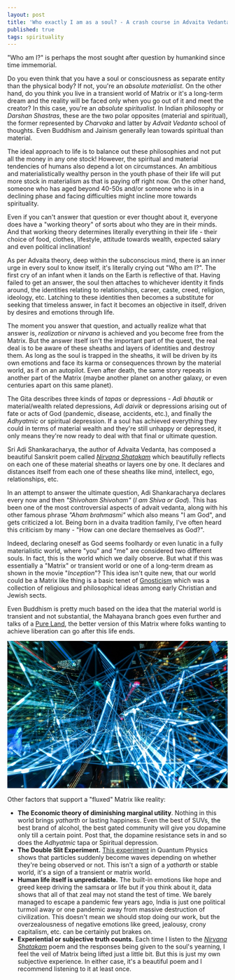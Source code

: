 ```yaml
---
layout: post
title: 'Who exactly I am as a soul? - A crash course in Advaita Vedanta'
published: true
tags: spirituality
---
```


"Who am I?" is perhaps the most sought after question by humankind since time immemorial.

Do you even think that you have a soul or consciousness as separate entity than the physical body? If not, you're an *absolute materialist*. On the other hand, do you think you live in a transient world of Matrix or it's a long-term dream and the reality will be faced only when you go out of it and meet the creator? In this case, you're an *absolute spiritualist*. In Indian philosophy or *Darshan Shastras*, these are the two polar opposites (material and spiritual), the former represented by *Charvaka* and latter by *Advait Vedanta* school of thoughts. Even Buddhism and Jainism generally lean towards spiritual than material.

The ideal approach to life is to balance out these philosophies and not put all the money in any one stock! However, the spiritual and material tendencies of humans also depend a lot on circumstances. An ambitious and materialistically wealthy person in the youth phase of their life will put more stock in materialism as that is paying off right now. On the other hand, someone who has aged beyond 40-50s and/or someone who is in a declining phase and facing difficulties might incline more towards spirituality.

Even if you can't answer that question or ever thought about it, everyone does have a "working theory" of sorts about who they are in their minds. And that working theory determines literally everything in their life - their choice of food, clothes, lifestyle, attitude towards wealth, expected salary and even political inclination!

As per Advaita theory, deep within the subconscious mind, there is an inner urge in every soul to know itself, it's literally crying out "Who am I?". The first cry of an infant when it lands on the Earth is reflective of that. Having failed to get an answer, the soul then attaches to whichever identity it finds around, the identities relating to relationships, career, caste, creed, religion, ideology, etc. Latching to these identities then becomes a substitute for seeking that timeless answer, in fact it becomes an objective in itself, driven by desires and emotions through life.

The moment you answer that question, and actually realize what that answer is, *realization* or *nirvana* is achieved and you become free from the Matrix. But the answer itself isn't the important part of the quest, the real deal is to be aware of these sheaths and layers of identities and destroy them. As long as the soul is trapped in the sheaths, it will be driven by its own emotions and face its karma or consequences thrown by the material world, as if on an autopilot. Even after death, the same story repeats in another part of the Matrix (maybe another planet on another galaxy, or even centuries apart on this same planet).

The Gita describes three kinds of *tapas* or depressions - *Adi bhautik* or material/wealth related depressions, *Adi daivik* or depressions arising out of fate or acts of God (pandemic, disease, accidents, etc.), and finally the *Adhyatmic* or spiritual depression. If a soul has achieved everything they could in terms of material wealth and they're still unhappy or depressed, it only means they're now ready to deal with that final or ultimate question.

Sri Adi Shankaracharya, the author of Advaita Vedanta, has composed a beautiful Sanskrit poem called [*Nirvana Shatakam*](https://www.youtube.com/watch?v=LXtNqL2vxoA) which beautifully reflects on each one of these material sheaths or layers one by one. It declares and distances itself from each one of these sheaths like mind, intellect, ego, relationships, etc.

In an attempt to answer the ultimate question, Adi Shankaracharya declares every now and then *"Shivoham Shivoham"* (*I am Shiva or God*). This has been one of the most controversial aspects of advait vedanta, along with his other famous phrase *"Aham brahmasmi"* which also means "I am God", and gets criticized a lot. Being born in a dvaita tradition family, I've often heard this criticism by many - "How can one declare themselves as God?".

Indeed, declaring oneself as God seems foolhardy or even lunatic in a fully materialistic world, where "you" and "me" are considered two different souls. In fact, this is the world which we daily observe. But what if this was essentially a "Matrix" or transient world or one of a long-term dream as shown in the movie "*Inception*"? This idea isn't quite new, that our world could be a Matrix like thing is a basic tenet of [Gnosticism](https://en.wikipedia.org/wiki/Gnosticism) which was a collection of religious and philosophical ideas among early Christian and Jewish sects.

Even Buddhism is pretty much based on the idea that the material world is transient and not substantial, the Mahayana branch goes even further and talks of a [Pure Land](https://en.wikipedia.org/wiki/Pure_Land_Buddhism), the better version of this Matrix where folks wanting to achieve liberation can go after this life ends.

![mesh](/uploads/mesh.jpg)

Other factors that support a "fluxed" Matrix like reality:

- **The Economic theory of diminishing marginal utility**. Nothing in this world brings *yatharth* or lasting happiness. Even the best of SUVs, the best brand of alcohol, the best gated community will give you dopamine only till a certain point. Post that, the dopamine resistance sets in and so does the *Adhyatmic* tapa or Spiritual depression.
- **The Double Slit Experiment.** [This experiment](https://en.wikipedia.org/wiki/Double-slit_experiment) in Quantum Physics shows that particles suddenly become waves depending on whether they're being observed or not. This isn't a sign of a *yatharth* or stable world, it's a sign of a transient or matrix world.
- **Human life itself is unpredictable.** The built-in emotions like hope and greed keep driving the samsara or life but if you think about it, data shows that all of that zeal may not stand the test of time. We barely managed to escape a pandemic few years ago, India is just one political turmoil away or one pandemic away from massive destruction of civilization. This doesn't mean we should stop doing our work, but the overzealousness of negative emotions like greed, jealousy, crony capitalism, etc. can be certainly put brakes on.
- **Experiential or subjective truth counts.** Each time I listen to the [*Nirvana Shatakam*](https://www.youtube.com/watch?v=LXtNqL2vxoA) poem and the responses being given to the soul's yearning, I feel the veil of Matrix being lifted just a little bit. But this is just my own subjective experience. In either case, it's a beautiful poem and I recommend listening to it at least once.